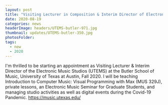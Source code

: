 ```yaml
---
layout: post
title: "Visiting Lecturer in Composition & Interim Director of Electronic Music Studios"
date: 2020-08-19
categories: news
headerImage: headers/UTEMS-butler-971.jpg
thumbnail: updates/UTEMS-butler-350.jpg
photosFolder:
tags:
  - new
  - 2020
---
```

I'm thrilled to be starting an appointment as Visiting Lecturer & Interim Director of the Electronic Music Studios (UTEMS) at the Butler School of Music, University of Texas at Austin, Fall 2020. I will be teaching Introduction to Computer Music: Visual Programming with Max (MUS 329J), private lessons, an Electronic Music Seminar for Graduate Students, and managing studio activities as well as digital events during the Covid-19 Pandemic.
https://music.utexas.edu/
